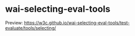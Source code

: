 # wai-selecting-eval-tools

Preview: https://w3c.github.io/wai-selecting-eval-tools/test-evaluate/tools/selecting/